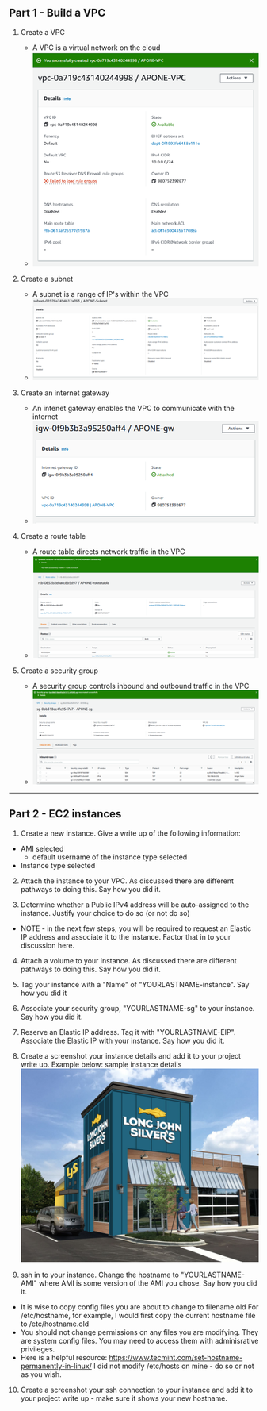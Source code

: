 ## Part 1 - Build a VPC
1. Create a VPC
   - A VPC is a virtual network on the cloud
   - ![an image of a VPC](VPC.PNG) 


2. Create a subnet
   - A subnet is a range of IP's within the VPC
   - ![an image of a subnet](subnet.PNG)


3. Create an internet gateway
   - An intenet gateway enables the VPC to communicate with the internet
   - ![an image of an internet gateway](gateway.PNG)


4. Create a route table
   - A route table directs network traffic in the VPC
   - ![an image of a route table](route.PNG)


5. Create a security group
   - A security group controls inbound and outbound traffic in the VPC
   - ![an image of security group](security.PNG)


------------------------------------------------------------------


## Part 2 - EC2 instances
1. Create a new instance. Give a write up of the following information:
  - AMI selected
    - default username of the instance type selected
  - Instance type selected


2. Attach the instance to your VPC. As discussed there are different pathways to doing this. Say how you did it.


3. Determine whether a Public IPv4 address will be auto-assigned to the instance. Justify your choice to do so (or not do so)
  - NOTE - in the next few steps, you will be required to request an Elastic IP address and associate it to the instance. Factor that in to your discussion here.


4. Attach a volume to your instance. As discussed there are different pathways to doing this. Say how you did it.


5. Tag your instance with a "Name" of "YOURLASTNAME-instance". Say how you did it


6. Associate your security group, "YOURLASTNAME-sg" to your instance. Say how you did it.


7. Reserve an Elastic IP address. Tag it with "YOURLASTNAME-EIP". Associate the Elastic IP with your instance. Say how you did it.


8. Create a screenshot your instance details and add it to your project write up. Example below: sample instance details
![an oddly nice looking long john silvers](ljs.jpg)

9. ssh in to your instance. Change the hostname to "YOURLASTNAME-AMI" where AMI is some version of the AMI you chose. Say how you did it.
  - It is wise to copy config files you are about to change to filename.old For /etc/hostname, for example, I would first copy the current hostname file to /etc/hostname.old
  - You should not change permissions on any files you are modifying. They are system config files. You may need to access them with adminisrative privileges.
  - Here is a helpful resource: https://www.tecmint.com/set-hostname-permanently-in-linux/ I did not modify /etc/hosts on mine - do so or not as you wish.


10. Create a screenshot your ssh connection to your instance and add it to your project write up - make sure it shows your new hostname.


